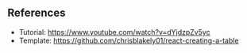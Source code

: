 ## References
- Tutorial: https://www.youtube.com/watch?v=dYjdzpZv5yc
- Template: https://github.com/chrisblakely01/react-creating-a-table